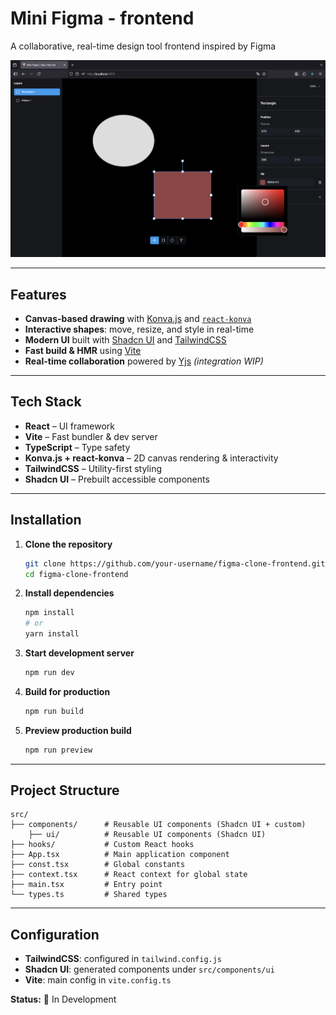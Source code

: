 # Mini Figma - frontend

A collaborative, real-time design tool frontend inspired by Figma

![Figma Clone - frontend](/screenshots/ui.png)

---

## Features

- **Canvas-based drawing** with [Konva.js](https://konvajs.org/) and [`react-konva`](https://konvajs.org/docs/react/index.html)
- **Interactive shapes**: move, resize, and style in real-time
- **Modern UI** built with [Shadcn UI](https://ui.shadcn.com/) and [TailwindCSS](https://tailwindcss.com/)
- **Fast build & HMR** using [Vite](https://vitejs.dev/)
- **Real-time collaboration** powered by [Yjs](https://yjs.dev/) *(integration WIP)*

---

## Tech Stack

- **React** – UI framework
- **Vite** – Fast bundler & dev server
- **TypeScript** – Type safety
- **Konva.js + react-konva** – 2D canvas rendering & interactivity
- **TailwindCSS** – Utility-first styling
- **Shadcn UI** – Prebuilt accessible components

---

## Installation

1. **Clone the repository**
   ```bash
   git clone https://github.com/your-username/figma-clone-frontend.git
   cd figma-clone-frontend
   ```

2. **Install dependencies**
   ```bash
   npm install
   # or
   yarn install
   ```

3. **Start development server**
   ```bash
   npm run dev
   ```

4. **Build for production**
   ```bash
   npm run build
   ```

5. **Preview production build**
   ```bash
   npm run preview
   ```

---

## Project Structure

```
src/
├── components/      # Reusable UI components (Shadcn UI + custom)
    ├── ui/          # Reusable UI components (Shadcn UI)
├── hooks/           # Custom React hooks
├── App.tsx          # Main application component
├── const.tsx        # Global constants
├── context.tsx      # React context for global state
├── main.tsx         # Entry point
└── types.ts         # Shared types
```

---

## Configuration

- **TailwindCSS**: configured in `tailwind.config.js`
- **Shadcn UI**: generated components under `src/components/ui`
- **Vite**: main config in `vite.config.ts`


**Status:** 🚧 In Development

